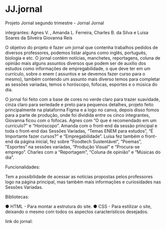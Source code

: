 # JJ.jornal

 Projeto Jornal segundo trimestre - Jornal Jornal

integrantes: Agnes V. , Amanda L. Ferreira, Charles B. da Silva e Luisa Soares da Silveira Giovanna Reis

O objetivo do projeto é fazer um jornal que contenha trabalhos pedidos de diversos professores, podemos listar alguns como inglês, português, biologia e etc. O jornal contém notícias, manchetes, reportagens, coluna de opinião mais alguns assuntos diversos que podem ser de auxílio dos estudos como informações de empregabilidade, o que deve ter em um currículo, sobre o enem ( assuntos e se devemos fazer curso para o mesmo), também contendo um assunto mais diverso temos para completar as sessões variadas, temos o horóscopo, fofocas, esportes e o música do dia. 

O jornal foi feito com a base de cores no verde claro para trazer suavidade, cinza claro para seriedade e preto para pequenos detalhes, projeto feito principalmente na plataforma Figma e a logo no canva, depois disso fomos para a parte de produção, onde foi dividida entre os cinco integrantes, Giovanna ficou com o fofocas.
Agnes com “O que é recomendado em um curriculo?” e “Horóscopo”.
Amanda com o front-end da sessão principal e toda o front-end das Sessões Variadas, “Temas ENEM para estudos”, “É Importante fazer cursos?” e “Empregabilidade”.
 Luisa fez também o front-end da página inicial, fez sobre “Foodtech Sustentável”, “Poemas”, ”Esportes” na sessões variadas, “Produção Visual” e “Procura-se emprego”.
 Charles com a “Reportagem”, “Coluna de opinião” e “Músicas do dia”.


Funcionalidades: 

Tem a possibilidade de acessar as notícias propostas pelos professores logo na página principal, mas também mais informações e curiosidades nas Sessões Variadas.




 Bibliotecas: 

● HTML - Para montar a estrutura do site.
● CSS - Para estilizar o site, deixando o mesmo com todos os aspectos característicos desejados.


link do jornal:
